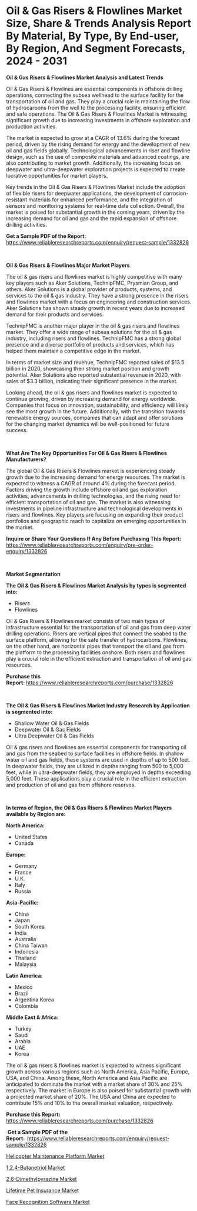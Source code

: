 <p><h1>Oil & Gas Risers & Flowlines Market Size, Share & Trends Analysis Report By Material, By Type, By End-user, By Region, And Segment Forecasts, 2024 - 2031</h1></p><p><strong>Oil & Gas Risers & Flowlines Market Analysis and Latest Trends</strong></p>
<p><p>Oil & Gas Risers & Flowlines are essential components in offshore drilling operations, connecting the subsea wellhead to the surface facility for the transportation of oil and gas. They play a crucial role in maintaining the flow of hydrocarbons from the well to the processing facility, ensuring efficient and safe operations. The Oil & Gas Risers & Flowlines Market is witnessing significant growth due to increasing investments in offshore exploration and production activities. </p><p>The market is expected to grow at a CAGR of 13.6% during the forecast period, driven by the rising demand for energy and the development of new oil and gas fields globally. Technological advancements in riser and flowline design, such as the use of composite materials and advanced coatings, are also contributing to market growth. Additionally, the increasing focus on deepwater and ultra-deepwater exploration projects is expected to create lucrative opportunities for market players.</p><p>Key trends in the Oil & Gas Risers & Flowlines Market include the adoption of flexible risers for deepwater applications, the development of corrosion-resistant materials for enhanced performance, and the integration of sensors and monitoring systems for real-time data collection. Overall, the market is poised for substantial growth in the coming years, driven by the increasing demand for oil and gas and the rapid expansion of offshore drilling activities.</p></p>
<p><strong>Get a Sample PDF of the Report:&nbsp;</strong> <a href="https://www.reliableresearchreports.com/enquiry/request-sample/1332826">https://www.reliableresearchreports.com/enquiry/request-sample/1332826</a></p>
<p>&nbsp;</p>
<p><strong>Oil & Gas Risers & Flowlines Major Market Players</strong></p>
<p><p>The oil & gas risers and flowlines market is highly competitive with many key players such as Aker Solutions, TechnipFMC, Prysmian Group, and others. Aker Solutions is a global provider of products, systems, and services to the oil & gas industry. They have a strong presence in the risers and flowlines market with a focus on engineering and construction services. Aker Solutions has shown steady growth in recent years due to increased demand for their products and services.</p><p>TechnipFMC is another major player in the oil & gas risers and flowlines market. They offer a wide range of subsea solutions for the oil & gas industry, including risers and flowlines. TechnipFMC has a strong global presence and a diverse portfolio of products and services, which has helped them maintain a competitive edge in the market.</p><p>In terms of market size and revenue, TechnipFMC reported sales of $13.5 billion in 2020, showcasing their strong market position and growth potential. Aker Solutions also reported substantial revenue in 2020, with sales of $3.3 billion, indicating their significant presence in the market.</p><p>Looking ahead, the oil & gas risers and flowlines market is expected to continue growing, driven by increasing demand for energy worldwide. Companies that focus on innovation, sustainability, and efficiency will likely see the most growth in the future. Additionally, with the transition towards renewable energy sources, companies that can adapt and offer solutions for the changing market dynamics will be well-positioned for future success.</p></p>
<p>&nbsp;</p>
<p><strong>What Are The Key Opportunities For Oil & Gas Risers & Flowlines Manufacturers?</strong></p>
<p><p>The global Oil & Gas Risers & Flowlines market is experiencing steady growth due to the increasing demand for energy resources. The market is expected to witness a CAGR of around 4% during the forecast period. Factors driving the growth include offshore oil and gas exploration activities, advancements in drilling technologies, and the rising need for efficient transportation of oil and gas. The market is also witnessing investments in pipeline infrastructure and technological developments in risers and flowlines. Key players are focusing on expanding their product portfolios and geographic reach to capitalize on emerging opportunities in the market.</p></p>
<p><strong>Inquire or Share Your Questions If Any Before Purchasing This Report:</strong> <a href="https://www.reliableresearchreports.com/enquiry/pre-order-enquiry/1332826">https://www.reliableresearchreports.com/enquiry/pre-order-enquiry/1332826</a></p>
<p>&nbsp;</p>
<p><strong>Market Segmentation</strong></p>
<p><strong>The Oil & Gas Risers & Flowlines Market Analysis by types is segmented into:</strong></p>
<p><ul><li>Risers</li><li>Flowlines</li></ul></p>
<p><p>Oil & Gas Risers & Flowlines market consists of two main types of infrastructure essential for the transportation of oil and gas from deep water drilling operations. Risers are vertical pipes that connect the seabed to the surface platform, allowing for the safe transfer of hydrocarbons. Flowlines, on the other hand, are horizontal pipes that transport the oil and gas from the platform to the processing facilities onshore. Both risers and flowlines play a crucial role in the efficient extraction and transportation of oil and gas resources.</p></p>
<p><strong>Purchase this Report:&nbsp;</strong><a href="https://www.reliableresearchreports.com/purchase/1332826">https://www.reliableresearchreports.com/purchase/1332826</a></p>
<p>&nbsp;</p>
<p><strong>The Oil & Gas Risers & Flowlines Market Industry Research by Application is segmented into:</strong></p>
<p><ul><li>Shallow Water Oil & Gas Fields</li><li>Deepwater Oil & Gas Fields</li><li>Ultra Deepwater Oil & Gas Fields</li></ul></p>
<p><p>Oil & gas risers and flowlines are essential components for transporting oil and gas from the seabed to surface facilities in offshore fields. In shallow water oil and gas fields, these systems are used in depths of up to 500 feet. In deepwater fields, they are utilized in depths ranging from 500 to 5,000 feet, while in ultra-deepwater fields, they are employed in depths exceeding 5,000 feet. These applications play a crucial role in the efficient extraction and production of oil and gas from offshore reserves.</p></p>
<p>&nbsp;</p>
<p><strong>In terms of Region, the Oil & Gas Risers & Flowlines Market Players available by Region are:</strong></p>
<p>
    <p> <strong> North America: </strong>
        <ul>
            <li>United States</li>
            <li>Canada</li>
        </ul>
        </p> 
    <p> <strong> Europe: </strong>
        <ul>
            <li>Germany</li>
            <li>France</li>
            <li>U.K.</li>
            <li>Italy</li>
            <li>Russia</li>
        </ul>
        </p> 
    <p> <strong> Asia-Pacific: </strong>
        <ul>
            <li>China</li>
            <li>Japan</li>
            <li>South Korea</li>
            <li>India</li>
            <li>Australia</li>
            <li>China Taiwan</li>
            <li>Indonesia</li>
            <li>Thailand</li>
            <li>Malaysia</li>
        </ul>
        </p> 
    <p> <strong> Latin America: </strong>
        <ul>
            <li>Mexico</li>
            <li>Brazil</li>
            <li>Argentina Korea</li>
            <li>Colombia</li>
        </ul>
        </p> 
    <p> <strong> Middle East & Africa: </strong>
        <ul>
            <li>Turkey</li>
            <li>Saudi</li>
            <li>Arabia</li>
            <li>UAE</li>
            <li>Korea</li>
        </ul>
    </p>
    </p>
<p><p>The oil & gas risers & flowlines market is expected to witness significant growth across various regions such as North America, Asia Pacific, Europe, USA, and China. Among these, North America and Asia Pacific are anticipated to dominate the market with a market share of 30% and 25% respectively. The market in Europe is also poised for substantial growth with a projected market share of 20%. The USA and China are expected to contribute 15% and 10% to the overall market valuation, respectively.</p></p>
<p><strong>Purchase this Report: </strong><a href="https://www.reliableresearchreports.com/purchase/1332826">https://www.reliableresearchreports.com/purchase/1332826</a></p>
<p>&nbsp;<strong>Get a Sample PDF of the Report:&nbsp;&nbsp;</strong><a href="https://www.reliableresearchreports.com/enquiry/request-sample/1332826">https://www.reliableresearchreports.com/enquiry/request-sample/1332826</a></p>
<p><strong></strong></p>
<p><p><a href="https://medium.com/@joannknox666/helicopter-maintenance-platform-market-size-and-market-trends-complete-industry-overview-2024-to-9d4a3d0cddbb">Helicopter Maintenance Platform Market</a></p><p><a href="https://github.com/angelajermaine/Market-Research-Report-List-2/blob/main/124-butanetriol-market.md">1,2,4-Butanetriol Market</a></p><p><a href="https://github.com/beatblasta/Market-Research-Report-List-2/blob/main/26-dimethylpyrazine-market.md">2,6-Dimethylpyrazine Market</a></p><p><a href="https://medium.com/@joannknox666/analyzing-lifetime-pet-insurance-market-global-industry-perspective-and-forecast-2024-to-2031-db1f7b755063">Lifetime Pet Insurance Market</a></p><p><a href="https://medium.com/@joannknox666/decoding-face-recognition-software-market-metrics-market-share-trends-and-growth-patterns-6bb51f4a7734">Face Recognition Software Market</a></p></p>
